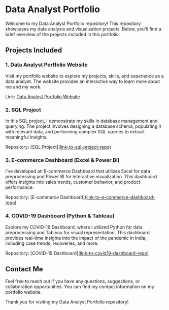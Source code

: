 # Data Analyst Portfolio

Welcome to my Data Analyst Portfolio repository! This repository showcases my data analysis and visualization projects. Below, you'll find a brief overview of the projects included in this portfolio.

## Projects Included

### 1. Data Analyst Portfolio Website
Visit my portfolio website to explore my projects, skills, and experience as a data analyst. The website provides an interactive way to learn more about me and my work.

Link: [Data Analyst Portfolio Website](link-to-your-portfolio-website)

### 2. SQL Project
In this SQL project, I demonstrate my skills in database management and querying. The project involves designing a database schema, populating it with relevant data, and performing complex SQL queries to extract meaningful insights.

Repository: [SQL Project][(link-to-sql-project-repo)](https://github.com/TharunRanga/SQL-Portfolio-Project)

### 3. E-commerce Dashboard (Excel & Power BI)
I've developed an E-commerce Dashboard that utilizes Excel for data preprocessing and Power BI for interactive visualization. This dashboard offers insights into sales trends, customer behavior, and product performance.

Repository: [E-commerce Dashboard][(link-to-e-commerce-dashboard-repo)](https://github.com/TharunRanga/E-Commerce-Sales-Dashboard)

### 4. COVID-19 Dashboard (Python & Tableau)
Explore my COVID-19 Dashboard, where I utilized Python for data preprocessing and Tableau for visual representation. This dashboard provides real-time insights into the impact of the pandemic in India, including case trends, recoveries, and more.

Repository: [COVID-19 Dashboard][(link-to-covid19-dashboard-repo)](https://public.tableau.com/app/profile/tharun.ranga/viz/Covid-19Dashboard_16934709381920/Dashboard1)

## Contact Me

Feel free to reach out if you have any questions, suggestions, or collaboration opportunities. You can find my contact information on my portfolio website.

Thank you for visiting my Data Analyst Portfolio repository!
